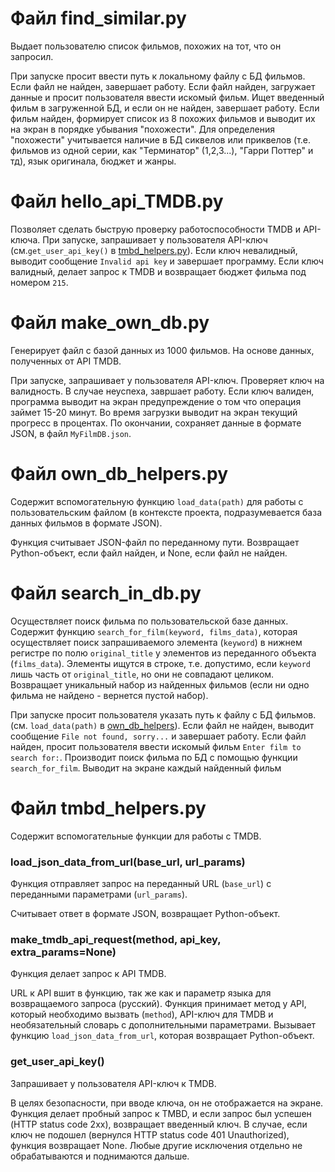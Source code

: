 # Файл find_similar.py
Выдает пользователю список фильмов, похожих на тот, что он запросил. 

При запуске просит ввести путь к локальному файлу с БД фильмов. Если файл не найден, завершает работу. Если файл найден, загружает данные и просит пользователя ввести искомый фильм. Ищет введенный фильм в загруженной БД, и если он не найден, завершает работу. Если фильм найден, формирует список из 8 похожих фильмов и выводит их на экран в порядке убывания "похожести". Для определения "похожести" учитывается наличие в БД сиквелов или приквелов (т.е. фильмов из одной серии, как "Терминатор" (1,2,3...), "Гарри Поттер" и тд), язык оригинала, бюджет и жанры.


# Файл hello_api_TMDB.py
Позволяет сделать быструю проверку работоспособности TMDB и API-ключа.
При запуске, запрашивает у пользователя API-ключ (см.`get_user_api_key()` в [tmbd_helpers.py](#файл-tmbd_helperspy)). Если ключ невалидный, выводит сообщение `Invalid api key` и завершает программу. Если ключ валидный, делает запрос к TMDB и возвращает бюджет фильма под номером `215`.

# Файл make_own_db.py
Генерирует файл с базой данных из 1000 фильмов. На основе данных, полученных от API TMDB.

При запуске, запрашивает у пользователя API-ключ. Проверяет ключ на валидность. В случае неуспеха, завршает работу. Если ключ валиден, программа выводит на экран предупреждение о том что операция займет 15-20 минут. Во время загрузки выводит на экран текущий прогресс в процентах. По окончании, сохраняет данные в формате JSON, в файл `MyFilmDB.json`.

# Файл own_db_helpers.py
Содержит вспомогательную функцию `load_data(path)` для работы с пользовательским файлом (в контексте проекта, подразумевается база данных фильмов в формате JSON).

Функция считывает JSON-файл по переданному пути. Возвращает Python-объект, если файл найден, и None, если файл не найден. 

# Файл search_in_db.py
Осуществляет поиск фильма по пользовательской базе данных. 
Содержит функцию `search_for_film(keyword, films_data)`, которая осуществляет поиск запрашиваемого элемента (`keyword`) в нижнем регистре по полю `original_title` у элементов из переданного объекта (`films_data`). Элементы ищутся в строке, т.е. допустимо, если `keyword` лишь часть от `original_title`, но они не совпадают целиком. Возвращает уникальный набор из найденных фильмов (если ни одно фильма не найдено - вернется пустой набор).

При запуске просит пользователя указать путь к файлу с БД фильмов. (см. `load_data(path)` в [own_db_helpers](#файл-own_db_helperspy)).
Если файл не найден, выводит сообщение `File not found, sorry...` и завершает работу. Если файл найден, просит пользователя ввести искомый фильм `Enter film to search for:`.
Производит поиск фильма по БД с помощью функции `search_for_film`. Выводит на экране каждый найденный фильм


# Файл tmbd_helpers.py
Содержит вспомогательные функции для работы с TMDB.

### load_json_data_from_url(base_url, url_params)

Функция отправляет запрос на переданный URL (`base_url`) с переданными параметрами (`url_params`). 

Считывает ответ в формате JSON, возвращает Python-объект.

### make_tmdb_api_request(method, api_key, extra_params=None)

Функция делает запрос к API TMDB. 

URL к API вшит в функцию, так же как и параметр языка для возвращаемого запроса (русский).
Функция принимает метод у API, который необходимо вызвать (`method`), API-ключ для TMDB и необязательный словарь с дополнительными параметрами.
Вызывает функцию `load_json_data_from_url`, которая возвращает Python-объект.

### get_user_api_key()

Запрашивает у пользователя API-ключ к TMDB. 

В целях безопасности, при вводе ключа, он не отображается на экране. Функция делает пробный запрос к TMBD, и если запрос был успешен (HTTP status code 2xx), возвращает введенный ключ. 
В случае, если ключ не подошел (вернулся HTTP status code 401 Unauthorized), функция возвращает None. Любые другие исключения отдельно не обрабатываются и поднимаются дальше.
